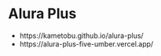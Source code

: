 <h1>Alura Plus</h1>

<ul>
    <li>https://kametobu.github.io/alura-plus/</li>
    <li>https://alura-plus-five-umber.vercel.app/</li>
</ul>